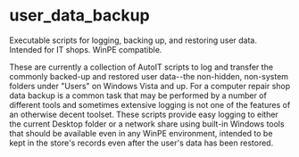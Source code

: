 # user_data_backup
Executable scripts for logging, backing up, and restoring user data. Intended for IT shops. WinPE compatible.

These are currently a collection of AutoIT scripts to log and transfer the commonly backed-up and restored user data--the non-hidden, non-system folders under "Users" on Windows Vista and up. For a computer repair shop data backup is a common task that may be performed by a number of different tools and sometimes extensive logging is not one of the features of an otherwise decent toolset. These scripts provide easy logging to either the current Desktop folder or a network share using built-in Windows tools that should be available even in any WinPE environment, intended to be kept in the store's records even after the user's data has been restored.

